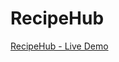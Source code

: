 # RecipeHub

[RecipeHub - Live Demo](https://6575b634648ed723fb177297--cosmic-crumble-a70835.netlify.app/)



